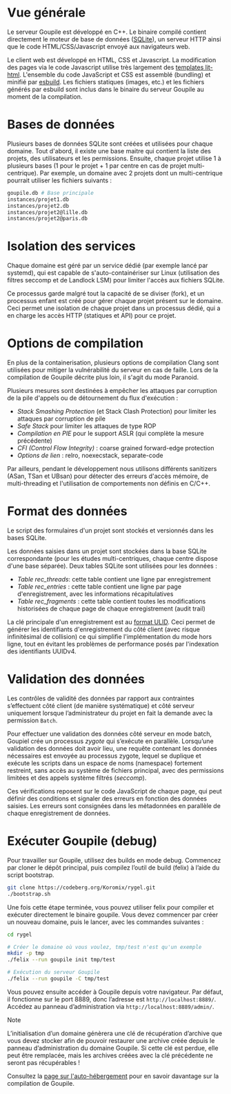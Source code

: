 # Vue générale

Le serveur Goupile est développé en C++. Le binaire compilé contient directement le moteur de base de données ([SQLite](https://sqlite.org/)), un serveur HTTP ainsi que le code HTML/CSS/Javascript envoyé aux navigateurs web.

Le client web est développé en HTML, CSS et Javascript. La modification des pages via le code Javascript utilise très largement des [templates lit-html](https://lit.dev/docs/templates/overview/). L'ensemble du code JavaScript et CSS est assemblé (bundling) et minifié par [esbuild](https://esbuild.github.io/). Les fichiers statiques (images, etc.) et les fichiers générés par esbuild sont inclus dans le binaire du serveur Goupile au moment de la compilation.

# Bases de données

Plusieurs bases de données SQLite sont créées et utilisées pour chaque domaine. Tout d'abord, il existe une base maitre qui contient la liste des projets, des utilisateurs et les permissions. Ensuite, chaque projet utilise 1 à plusieurs bases (1 pour le projet + 1 par centre en cas de projet multi-centrique). Par exemple, un domaine avec 2 projets dont un multi-centrique pourrait utiliser les fichiers suivants :

```sh
goupile.db # Base principale
instances/projet1.db
instances/projet2.db
instances/projet2@lille.db
instances/projet2@paris.db
```

# Isolation des services

Chaque domaine est géré par un service dédié (par exemple lancé par systemd), qui est capable de s'auto-containériser sur Linux (utilisation des filtres seccomp et de Landlock LSM) pour limiter l'accès aux fichiers SQLite.

Ce processus garde malgré tout la capacité de se diviser (fork), et un processus enfant est créé pour gérer chaque projet présent sur le domaine. Ceci permet une isolation de chaque projet dans un processus dédié, qui a en charge les accès HTTP (statiques et API) pour ce projet.

# Options de compilation

En plus de la containerisation, plusieurs options de compilation Clang sont utilisées pour mitiger la vulnérabilité du serveur en cas de faille. Lors de la compilation de Goupile décrite plus loin, il s'agit du mode Paranoid.

Plusieurs mesures sont destinées à empêcher les attaques par corruption de la pile d'appels ou de détournement du flux d'exécution :

- *Stack Smashing Protection* (et Stack Clash Protection) pour limiter les attaques par corruption de pile
- *Safe Stack* pour limiter les attaques de type ROP
- *Compilation en PIE* pour le support ASLR (qui complète la mesure précédente)
- *CFI (Control Flow Integrity)* : coarse grained forward-edge protection
- *Options de lien* : relro, noexecstack, separate-code

Par ailleurs, pendant le développement nous utilisons différents sanitizers (ASan, TSan et UBsan) pour détecter des erreurs d'accès mémoire, de multi-threading et l'utilisation de comportements non définis en C/C++.

# Format des données

Le script des formulaires d'un projet sont stockés et versionnés dans les bases SQLite.

Les données saisies dans un projet sont stockées dans la base SQLite correspondante (pour les études multi-centriques, chaque centre dispose d'une base séparée). Deux tables SQLite sont utilisées pour les données :

- *Table rec_threads*: cette table contient une ligne par enregistrement
- *Table rec_entries* : cette table contient une ligne par page d'enregistrement, avec les informations récapitulatives
- *Table rec_fragments* : cette table contient toutes les modifications historisées de chaque page de chaque enregistrement (audit trail)

La clé principale d'un enregistrement est au [format ULID](https://github.com/ulid/spec). Ceci permet de générer les identifiants d'enregistrement du côté client (avec risque infinitésimal de collision) ce qui simplifie l'implémentation du mode hors ligne, tout en évitant les problèmes de performance posés par l'indexation des identifiants UUIDv4.

# Validation des données

Les contrôles de validité des données par rapport aux contraintes s’effectuent côté client (de manière systématique) et côté serveur uniquement lorsque l’administrateur du projet en fait la demande avec la permission `Batch`.

Pour effectuer une validation des données côté serveur en mode batch, Goupiel crée un processus *zygote* qui s’exécute en parallèle. Lorsqu’une validation des données doit avoir lieu, une requête contenant les données nécessaires est envoyée au processus zygote, lequel se duplique et exécute les scripts dans un espace de noms (namespace) fortement restreint, sans accès au système de fichiers principal, avec des permissions limitées et des appels système filtrés (*seccomp*).

Ces vérifications reposent sur le code JavaScript de chaque page, qui peut définir des conditions et signaler des erreurs en fonction des données saisies. Les erreurs sont consignées dans les métadonnées en parallèle de chaque enregistrement de données.

# Exécuter Goupile (debug)

Pour travailler sur Goupile, utilisez des builds en mode debug. Commencez par cloner le dépôt principal, puis compilez l’outil de build (felix) à l’aide du script bootstrap.

```sh
git clone https://codeberg.org/Koromix/rygel.git
./bootstrap.sh
```

Une fois cette étape terminée, vous pouvez utiliser felix pour compiler et exécuter directement le binaire goupile. Vous devez commencer par créer un nouveau domaine, puis le lancer, avec les commandes suivantes :

```sh
cd rygel

# Créer le domaine où vous voulez, tmp/test n'est qu'un exemple
mkdir -p tmp
./felix --run goupile init tmp/test

# Exécution du serveur Goupile
./felix --run goupile -C tmp/test
```

Vous pouvez ensuite accéder à Goupile depuis votre navigateur. Par défaut, il fonctionne sur le port 8889, donc l’adresse est `http://localhost:8889/`. Accédez au panneau d’administration via `http://localhost:8889/admin/`.

> [!NOTE]
> L’initialisation d’un domaine génèrera une clé de récupération d’archive que vous devez stocker afin de pouvoir restaurer une archive créée depuis le panneau d’administration du domaine Goupile. Si cette clé est perdue, elle peut être remplacée, mais les archives créées avec la clé précédente ne seront pas récupérables !

Consultez la [page sur l'auto-hébergement](diy#compilation) pour en savoir davantage sur la compilation de Goupile.

